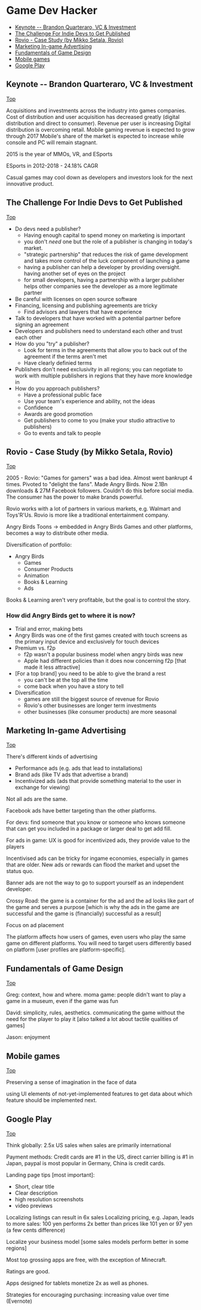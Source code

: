 # Game Dev Hacker

<!-- MarkdownTOC autolink=true bracket=round -->

- [Keynote -- Brandon Quarteraro, VC & Investment](#keynote----brandon-quarteraro-vc--investment)
- [The Challenge For Indie Devs to Get Published](#the-challenge-for-indie-devs-to-get-published)
- [Rovio - Case Study (by Mikko Setala, Rovio)](#rovio---case-study-by-mikko-setala-rovio)
- [Marketing In-game Advertising](#marketing-in-game-advertising)
- [Fundamentals of Game Design](#fundamentals-of-game-design)
- [Mobile games](#mobile-games)
- [Google Play](#google-play)

<!-- /MarkdownTOC -->


## Keynote -- Brandon Quarteraro, VC & Investment

[Top](#game-dev-hacker)

Acquisitions and investments across the industry into games companies.
Cost of distribution and user acquisition has decreased greatly (digital distribution and direct to consumer).
Revenue per user is increasing
Digital distribution is overcoming retail.
Mobile gaming revenue is expected to grow through 2017
Mobile's share of the market is expected to increase while console and PC will remain stagnant.

2015 is the year of MMOs, VR, and ESports

ESports in 2012-2018 - 24.18% CAGR

Casual games may cool down as developers and investors look for the next innovative product.

## The Challenge For Indie Devs to Get Published

[Top](#game-dev-hacker)

* Do devs need a publisher?
    - Having enough capital to spend money on marketing is important
    - you don't _need_ one but the role of a publisher is changing in today's market.
    - "strategic partnership" that reduces the risk of game development and takes more control of the luck component of launching a game
    - having a publisher can help a developer by providing oversight. having another set of eyes on the project
    - for small developers, having a partnership with a larger publisher helps other companies see the developer as a more legitimate partner
* Be careful with licenses on open source software
* Financing, licensing and publishing agreements are tricky
    - Find advisors and lawyers that have experience
* Talk to developers that have worked with a potential partner before signing an agreement
* Developers and publishers need to understand each other and trust each other
* How do you "try" a publisher?
    - Look for terms in the agreements that allow you to back out of the agreement if the terms aren't met
    - Have clearly definied terms
* Publishers don't need exclusivity in all regions; you can negotiate to work with multiple publishers in regions that they have more knowledge in
* How do you approach publishers?
    - Have a professional public face
    - Use your team's experience and ability, not the ideas
    - Confidence
    - Awards are good promotion
    - Get publishers to come to you (make your studio attractive to publishers)
    - Go to events and talk to people

## Rovio - Case Study (by Mikko Setala, Rovio)

[Top](#game-dev-hacker)

2005 - Rovio: "Games for gamers" was a bad idea. Almost went bankrupt 4 times.
Pivoted to "delight the fans". Made Angry Birds. Now 2.1Bn downloads & 27M Facebook followers. Couldn't do this before social media. The consumer has the power to make brands powerful.

Rovio works with a lot of partners in various markets, e.g. Walmart and Toys'R'Us. Rovio is more like a traditional entertainment company.

Angry Birds Toons -> embedded in Angry Birds Games and other platforms, becomes a way to distribute other media.

Diversification of portfolio:

* Angry Birds
    - Games
    - Consumer Products
    - Animation
    - Books & Learning
    - Ads

Books & Learning aren't very profitable, but the goal is to control the story.

### How did Angry Birds get to where it is now?

* Trial and error, making bets
* Angry Birds was one of the first games created with touch screens as the primary input device and exclusively for touch devices
* Premium vs. f2p
    - f2p wasn't a popular business model when angry birds was new
    - Apple had different policies than it does now concerning f2p [that made it less attractive]
* [For a top brand] you need to be able to give the brand a rest
    - you can't be at the top all the time
    - come back when you have a story to tell
* Diversification
    - games are still the biggest source of revenue for Rovio
    - Rovio's other businesses are longer term investments
    - other businesses (like consumer products) are more seasonal

## Marketing In-game Advertising

[Top](#game-dev-hacker)

There's different kinds of advertising

* Performance ads (e.g. ads that lead to installations)
* Brand ads (like TV ads that advertise a brand)
* Incentivized ads (ads that provide something material to the user in exchange for viewing)

Not all ads are the same.

Facebook ads have better targeting than the other platforms.

For devs: find someone that you know or someone who knows someone that can get you included in a package or larger deal to get add fill.

For ads in game: UX is good for incentivized ads, they provide value to the players

Incentivised ads can be tricky for ingame economies, especially in games that are older. New ads or rewards can flood the market and upset the status quo.

Banner ads are not the way to go to support yourself as an independent developer.

Crossy Road: the game is a container for the ad and the ad looks like part of the game and serves a purpose [which is why the ads in the game are successful and the game is (financially) successful as a result]

Focus on ad placement

The platform affects how users of games, even users who play the same game on different platforms. You will need to target users differently based on platform [user profiles are platform-specific].

## Fundamentals of Game Design

[Top](#game-dev-hacker)

Greg: context, how and where. moma game: people didn't want to play a game in a museum, even if the game was fun

David: simplicity, rules, aesthetics. communicating the game without the need for the player to play it [also talked a lot about tactile qualities of games]

Jason: enjoyment

## Mobile games

[Top](#game-dev-hacker)

Preserving a sense of imagination in the face of data

using UI elements of not-yet-implemented features to get data about which feature should be implemented next.

## Google Play

[Top](#game-dev-hacker)

Think globally: 2.5x US sales when sales are primarily international

Payment methods: Credit cards are #1 in the US, direct carrier billing is #1 in Japan, paypal is most popular in Germany, China is credit cards.

Landing page tips [most important]:
* Short, clear title
* Clear description
* high resolution screenshots
* video previews

Localizing listings can result in 6x sales
Localizing pricing, e.g. Japan, leads to more sales: 100 yen performs 2x better than prices like 101 yen or 97 yen (a few cents difference)

Localize your business model [some sales models perform better in some regions]

Most top grossing apps are free, with the exception of Minecraft.

Ratings are good.

Apps designed for tablets monetize 2x as well as phones.

Strategies for encouraging purchasing: increasing value over time (Evernote)
